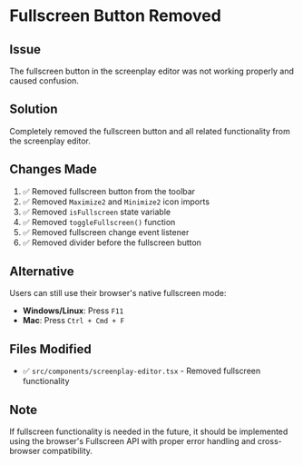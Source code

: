 # Fullscreen Button Removed

## Issue
The fullscreen button in the screenplay editor was not working properly and caused confusion.

## Solution
Completely removed the fullscreen button and all related functionality from the screenplay editor.

## Changes Made
1. ✅ Removed fullscreen button from the toolbar
2. ✅ Removed `Maximize2` and `Minimize2` icon imports
3. ✅ Removed `isFullscreen` state variable
4. ✅ Removed `toggleFullscreen()` function
5. ✅ Removed fullscreen change event listener
6. ✅ Removed divider before the fullscreen button

## Alternative
Users can still use their browser's native fullscreen mode:
- **Windows/Linux**: Press `F11`
- **Mac**: Press `Ctrl + Cmd + F`

## Files Modified
- ✅ `src/components/screenplay-editor.tsx` - Removed fullscreen functionality

## Note
If fullscreen functionality is needed in the future, it should be implemented using the browser's Fullscreen API with proper error handling and cross-browser compatibility.

